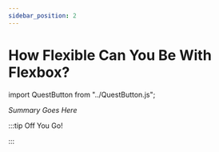 ```yaml
---
sidebar_position: 2
---
```


# How Flexible Can You Be With Flexbox?
import QuestButton from "../QuestButton.js";

_Summary Goes Here_

:::tip Off You Go!

<QuestButton text="Quest" />

:::

